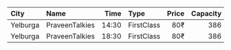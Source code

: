 | City     | Name           |  Time | Type       | Price | Capacity | Booked |
| :------- | :------------- | ----: | :--------- | ----: | -------: | -----: |
| Yelburga | PraveenTalkies | 14:30 | FirstClass |   80₹ |      386 |    270 |
| Yelburga | PraveenTalkies | 18:30 | FirstClass |   80₹ |      386 |    270 |